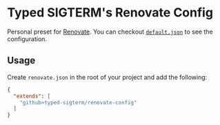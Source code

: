 # Typed SIGTERM's Renovate Config

Personal preset for [Renovate](https://mend.io/renovate). You can checkout [`default.json`](./default.json) to see the configuration.

## Usage

Create `renovate.json` in the root of your project and add the following:

```json
{
  "extends": [
    "github>typed-sigterm/renovate-config"
  ]
}
```

